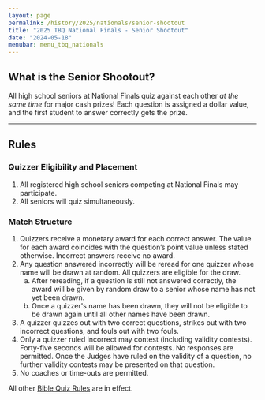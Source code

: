 ```yaml
---
layout: page
permalink: /history/2025/nationals/senior-shootout
title: "2025 TBQ National Finals - Senior Shootout"
date: "2024-05-18"
menubar: menu_tbq_nationals
---
```


## What is the Senior Shootout?

All high school seniors at National Finals quiz against each other _at the same time_ for major cash prizes! Each question is assigned a dollar value, and the first student to answer correctly gets the prize.

---

## Rules

### Quizzer Eligibility and Placement

1. All registered high school seniors competing at National Finals may participate.
2. All seniors will quiz simultaneously.

### Match Structure

1. Quizzers receive a monetary award for each correct answer. The value for each award coincides with the question’s point value unless stated otherwise. Incorrect answers receive no award.
2. Any question answered incorrectly will be reread for one quizzer whose name will be drawn at random. All quizzers are eligible for the draw.
    <ol type="a">
    <li>After rereading, if a question is still not answered correctly, the award will be given by random draw to a senior whose name has not yet been drawn.</li>
    <li>Once a quizzer's name has been drawn, they will not be eligible to be drawn again until all other names have been drawn.</li>
    </ol>
3. A quizzer quizzes out with two correct questions, strikes out with two incorrect questions, and fouls out with two fouls.
4. Only a quizzer ruled incorrect may contest (including validity contests). Forty-five seconds will be allowed for contests. No responses are permitted. Once the Judges have ruled on the validity of a question, no further validity contests may be presented on that question.
5. No coaches or time-outs are permitted.

All other [Bible Quiz Rules](https://biblequiz.com/downloads) are in effect.
